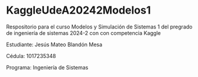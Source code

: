 # KaggleUdeA20242Modelos1
Respositorio para el curso Modelos y Simulación de Sistemas 1 del pregrado de ingeniería de sistemas 2024-2 con con competencia Kaggle

Estudiante: Jesús Mateo Blandón Mesa

Cédula: 1017235348

Programa: Ingeniería de Sistemas
